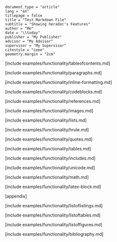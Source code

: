 ```heradoc
document_type = "article"
lang = "en"
titlepage = false
title = "Test Markdown File"
subtitle = "Showing heradoc's Features"
author = "Me"
date = "\\today"
publisher = "My Publisher"
advisor = "My Advisor"
supervisor = "My Supervisor"
citestyle = "ieee"
geometry.margin = "2cm"
```

[include examples/functionality/tableofcontents.md]

[include examples/functionality/paragraphs.md]

[include examples/functionality/inline-formatting.md]

[include examples/functionality/codeblocks.md]

[include examples/functionality/references.md]

[include examples/functionality/images.md]

[include examples/functionality/lists.md]
    
[include examples/functionality/hrule.md]

[include examples/functionality/quotes.md]

[include examples/functionality/tables.md]

[include examples/functionality/includes.md]
  
[include examples/functionality/unicode.md]

[include examples/functionality/math.md]

[include examples/functionality/latex-block.md]

[appendix]

[include examples/functionality/listoflistings.md]

[include examples/functionality/listoftables.md]

[include examples/functionality/listoffigures.md]

[include examples/functionality/bibliography.md]
